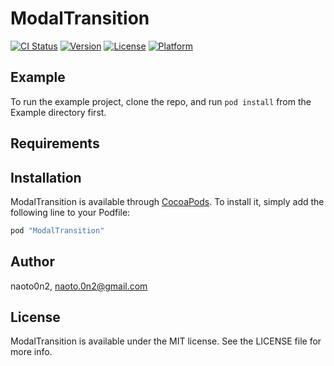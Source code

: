# ModalTransition

[![CI Status](http://img.shields.io/travis/naoto0n2/ModalTransition.svg?style=flat)](https://travis-ci.org/naoto0n2/ModalTransition)
[![Version](https://img.shields.io/cocoapods/v/ModalTransition.svg?style=flat)](http://cocoapods.org/pods/ModalTransition)
[![License](https://img.shields.io/cocoapods/l/ModalTransition.svg?style=flat)](http://cocoapods.org/pods/ModalTransition)
[![Platform](https://img.shields.io/cocoapods/p/ModalTransition.svg?style=flat)](http://cocoapods.org/pods/ModalTransition)

## Example

To run the example project, clone the repo, and run `pod install` from the Example directory first.

## Requirements

## Installation

ModalTransition is available through [CocoaPods](http://cocoapods.org). To install
it, simply add the following line to your Podfile:

```ruby
pod "ModalTransition"
```

## Author

naoto0n2, naoto.0n2@gmail.com

## License

ModalTransition is available under the MIT license. See the LICENSE file for more info.
